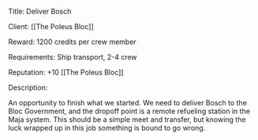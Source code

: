 Title: Deliver Bosch

Client: [[The Poleus Bloc]]

Reward: 1200 credits per crew member

Requirements: Ship transport, 2-4 crew

Reputation: +10 [[The Poleus Bloc]]

Description:

An opportunity to finish what we started. We need to deliver Bosch to the Bloc Government, and the dropoff point is a remote refueling station in the Maja system. This should be a simple meet and transfer, but knowing the luck wrapped up in this job something is bound to go wrong. 